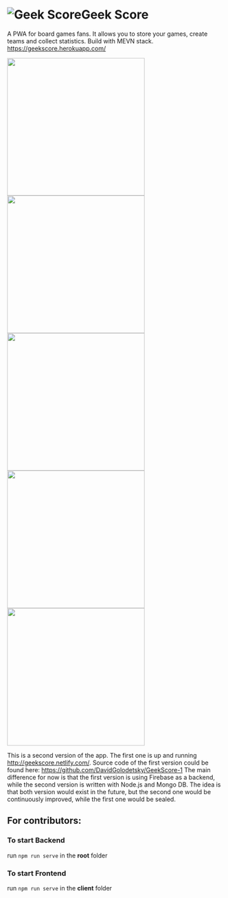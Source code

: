 
#  ![Geek Score ](https://i.ibb.co/gWTjWGK/mstile-144x144.png)Geek Score

A PWA for board games fans. It allows you to store your games, create teams and collect statistics. Build with MEVN stack.
https://geekscore.herokuapp.com/

<img src="https://i.ibb.co/GFyt0c3/Screenshot-at-Sep-19-11-21-40.png" width=320><img src="https://i.ibb.co/c38dqdM/Phone-Screenshot-2.png" width=320>
<img src="https://i.ibb.co/9rqvSrP/Phone-Screenshot-3.png" width=320><img src="https://i.ibb.co/CWrw6vc/Phone-Screenshot-4.png" width=320><img src="https://i.ibb.co/LxyqVmm/Phone-Screenshot-5.png" width=320> 

This is a second version of the app. The first one is up and running http://geekscore.netlify.com/.
Source code of the first version could be found here: https://github.com/DavidGolodetsky/GeekScore-1
The main difference for now is that the first version is using Firebase as a backend, while the second version is written with Node.js and Mongo DB. The idea is that both version would exist in the future, but the second one would be continuously  improved, while the first one would be sealed.

## For contributors:

### To start Backend
run `npm run serve` in the **root**  folder

### To start Frontend
run `npm run serve` in the **client** folder
